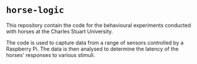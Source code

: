 # `horse-logic`

This repository contain the code for the behavioural experiments conducted with horses at the Charles Stuart University.

The code is used to capture data from a range of sensors controlled by a Raspberry Pi. The data is then analysed to determine the latency of the horses' responses to various stimuli.
